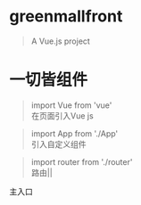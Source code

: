 # greenmallfront

> A Vue.js project

# 一切皆组件

> import Vue from 'vue'\
在页面引入Vue js

> import App from './App'\
引入自定义组件

> import router from './router'\
路由||
>
>
主入口
